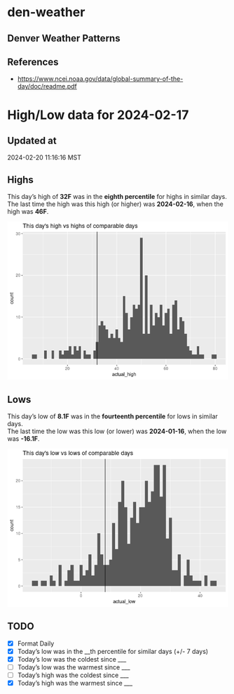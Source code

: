 

# den-weather

## Denver Weather Patterns

## References

- <https://www.ncei.noaa.gov/data/global-summary-of-the-day/doc/readme.pdf>

# High/Low data for 2024-02-17

## Updated at

2024-02-20 11:16:16 MST

## Highs

This day’s high of **32F** was in the **eighth percentile** for highs in
similar days.  
The last time the high was this high (or higher) was **2024-02-16**,
when the high was **46F**.

![](readme_files/figure-commonmark/unnamed-chunk-4-1.png)

## Lows

This day’s low of **8.1F** was in the **fourteenth percentile** for lows
in similar days.  
The last time the low was this low (or lower) was **2024-01-16**, when
the low was **-16.1F**.

![](readme_files/figure-commonmark/unnamed-chunk-6-1.png)

## TODO

- [x] Format Daily
- [x] Today’s low was in the \_\_th percentile for similar days (+/- 7
  days)
- [x] Today’s low was the coldest since \_\_\_
- [ ] Today’s low was the warmest since \_\_\_
- [ ] Today’s high was the coldest since \_\_\_
- [x] Today’s high was the warmest since \_\_\_
